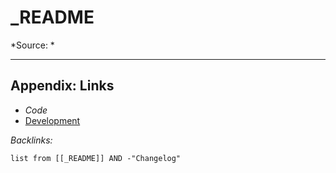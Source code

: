 # \_README

\*Source: *

---

## Appendix: Links

* *Code*
* [Development](../../MOCs/Development.md)

*Backlinks:*

````dataview
list from [[_README]] AND -"Changelog"
````
